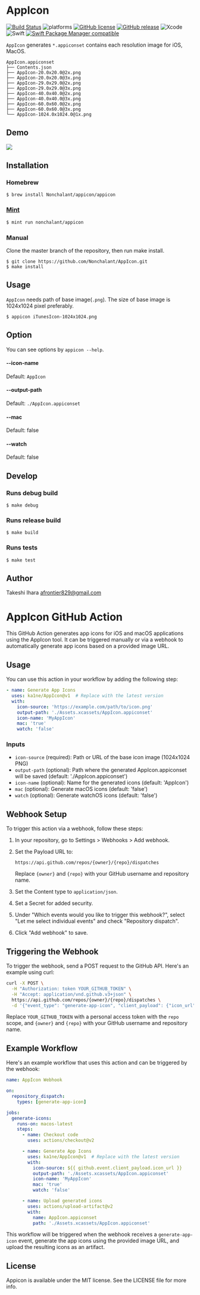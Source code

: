 # AppIcon

[![Build Status](https://travis-ci.com/Nonchalant/AppIcon.svg?branch=master)](https://travis-ci.com/Nonchalant/AppIcon)
![platforms](https://img.shields.io/badge/platforms-iOS-333333.svg)
[![GitHub license](https://img.shields.io/badge/license-MIT-lightgrey.svg)](https://raw.githubusercontent.com/Nonchalant/AppIcon/master/LICENSE.md)
[![GitHub release](https://img.shields.io/github/release/Nonchalant/AppIcon.svg)](https://github.com/Nonchalant/AppIcon/releases)
![Xcode](https://img.shields.io/badge/Xcode-14.2-brightgreen.svg)
![Swift](https://img.shields.io/badge/Swift-5.7.2-brightgreen.svg)
[![Swift Package Manager compatible](https://img.shields.io/badge/Swift%20Package%20Manager-compatible-brightgreen.svg)](https://github.com/apple/swift-package-manager)

`AppIcon` generates `*.appiconset` contains each resolution image for iOS, MacOS.

```
AppIcon.appiconset
├── Contents.json
├── AppIcon-20.0x20.0@2x.png
├── AppIcon-20.0x20.0@3x.png
├── AppIcon-29.0x29.0@2x.png
├── AppIcon-29.0x29.0@3x.png
├── AppIcon-40.0x40.0@2x.png
├── AppIcon-40.0x40.0@3x.png
├── AppIcon-60.0x60.0@2x.png
├── AppIcon-60.0x60.0@3x.png
└── AppIcon-1024.0x1024.0@1x.png
```

## Demo

![](Document/Images/appicon.gif)

## Installation

### Homebrew

```
$ brew install Nonchalant/appicon/appicon
```

### [Mint](https://github.com/yonaskolb/Mint)

```bash
$ mint run nonchalant/appicon
```

### Manual

Clone the master branch of the repository, then run make install.

```
$ git clone https://github.com/Nonchalant/AppIcon.git
$ make install
```

## Usage

`AppIcon` needs path of base image(`.png`). The size of base image is 1024x1024 pixel preferably.

```
$ appicon iTunesIcon-1024x1024.png
```

## Option

You can see options by `appicon --help`.

#### --icon-name

Default: `AppIcon`

#### --output-path

Default: `./AppIcon.appiconset`

#### --mac

Default: false

#### --watch

Default: false

## Develop

### Runs debug build

```
$ make debug
```

### Runs release build

```
$ make build
```

### Runs tests

```
$ make test
```

## Author

Takeshi Ihara <afrontier829@gmail.com>


# AppIcon GitHub Action

This GitHub Action generates app icons for iOS and macOS applications using the AppIcon tool. It can be triggered manually or via a webhook to automatically generate app icons based on a provided image URL.

## Usage

You can use this action in your workflow by adding the following step:

```yaml
- name: Generate App Icons
  uses: ka1ne/AppIcon@v1  # Replace with the latest version
  with:
    icon-source: 'https://example.com/path/to/icon.png'
    output-path: './Assets.xcassets/AppIcon.appiconset'
    icon-name: 'MyAppIcon'
    mac: 'true'
    watch: 'false'
```

### Inputs

- `icon-source` (required): Path or URL of the base icon image (1024x1024 PNG)
- `output-path` (optional): Path where the generated AppIcon.appiconset will be saved (default: './AppIcon.appiconset')
- `icon-name` (optional): Name for the generated icons (default: 'AppIcon')
- `mac` (optional): Generate macOS icons (default: 'false')
- `watch` (optional): Generate watchOS icons (default: 'false')

## Webhook Setup

To trigger this action via a webhook, follow these steps:

1. In your repository, go to Settings > Webhooks > Add webhook.

2. Set the Payload URL to:
   ```
   https://api.github.com/repos/{owner}/{repo}/dispatches
   ```
   Replace `{owner}` and `{repo}` with your GitHub username and repository name.

3. Set the Content type to `application/json`.

4. Set a Secret for added security.

5. Under "Which events would you like to trigger this webhook?", select "Let me select individual events" and check "Repository dispatch".

6. Click "Add webhook" to save.

## Triggering the Webhook

To trigger the webhook, send a POST request to the GitHub API. Here's an example using curl:

```bash
curl -X POST \
  -H "Authorization: token YOUR_GITHUB_TOKEN" \
  -H "Accept: application/vnd.github.v3+json" \
  https://api.github.com/repos/{owner}/{repo}/dispatches \
  -d '{"event_type": "generate-app-icon", "client_payload": {"icon_url": "https://example.com/path/to/icon.png"}}'
```

Replace `YOUR_GITHUB_TOKEN` with a personal access token with the `repo` scope, and `{owner}` and `{repo}` with your GitHub username and repository name.

## Example Workflow

Here's an example workflow that uses this action and can be triggered by the webhook:

```yaml
name: AppIcon Webhook

on:
  repository_dispatch:
    types: [generate-app-icon]

jobs:
  generate-icons:
    runs-on: macos-latest
    steps:
      - name: Checkout code
        uses: actions/checkout@v2

      - name: Generate App Icons
        uses: ka1ne/AppIcon@v1  # Replace with the latest version
        with:
          icon-source: ${{ github.event.client_payload.icon_url }}
          output-path: './Assets.xcassets/AppIcon.appiconset'
          icon-name: 'MyAppIcon'
          mac: 'true'
          watch: 'false'

      - name: Upload generated icons
        uses: actions/upload-artifact@v2
        with:
          name: AppIcon.appiconset
          path: './Assets.xcassets/AppIcon.appiconset'
```

This workflow will be triggered when the webhook receives a `generate-app-icon` event, generate the app icons using the provided image URL, and upload the resulting icons as an artifact.

## License

Appicon is available under the MIT license. See the LICENSE file for more info.
